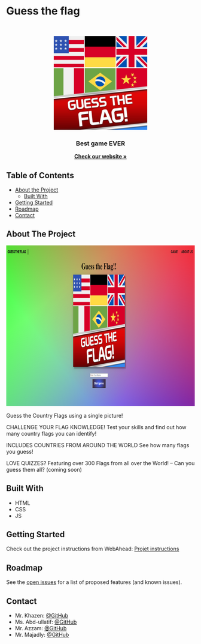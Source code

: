 # Guess the flag

<!-- PROJECT LOGO -->
<br />

<p align="center">
  <img src="https://github.com/WebAhead7/flags/blob/main/img/logo.jpg" width="250" height="250"/>
</p>
<p align="center">
  <h3 align="center">Best game EVER</h3>
  <p align="center">
    <a href="https://webahead7.github.io/flags/"><strong>Check our website »</strong></a>
  </p>
</p>



<!-- TABLE OF CONTENTS -->
## Table of Contents

* [About the Project](#about-the-project)
  * [Built With](#built-with)
* [Getting Started](#getting-started)
* [Roadmap](#roadmap)
* [Contact](#contact)


<!-- ABOUT THE PROJECT -->
## About The Project
<p align="center">
  <img src="https://github.com/WebAhead7/flags/blob/main/img/screenshot.PNG" width="1000" height="428" />
</p>
Guess the Country Flags using a single picture!

CHALLENGE YOUR FLAG KNOWLEDGE!
Test your skills and find out how many country flags you can identify!

INCLUDES COUNTRIES FROM AROUND THE WORLD 
See how many flags you guess!

LOVE QUIZZES?
Featuring over 300 Flags from all over the World! – Can you guess them all? (coming soon)

## Built With
* HTML
* CSS
* JS


<!-- GETTING STARTED -->
## Getting Started

Check out the project instructions from WebAhead: [Projet instructions](https://github.com/WebAhead/master-reference/blob/master/coursebook/week-2/project.md)


<!-- ROADMAP -->
## Roadmap

See the [open issues](https://github.com/WebAhead7/flags/issues) for a list of proposed features (and known issues).

<!-- CONTACT -->
## Contact

* Mr. Khazen: [@GitHub](https://github.com/jiries-khazen)
* Ms. Abd-ullatif:  [@GitHub](https://github.com/Lujain-AbdUllatif)
* Mr. Azzam:  [@GitHub](https://github.com/nuwrss)
* Mr. Majadly:  [@GitHub](https://github.com/mjmajadly)

